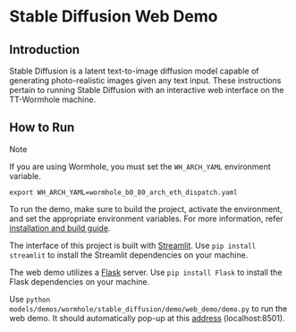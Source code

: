 # Stable Diffusion Web Demo

## Introduction
Stable Diffusion is a latent text-to-image diffusion model capable of generating photo-realistic images given any text input. These instructions pertain to running Stable Diffusion with an interactive web interface on the TT-Wormhole machine.

## How to Run

> [!NOTE]
>
> If you are using Wormhole, you must set the `WH_ARCH_YAML` environment variable.
>
> ```
> export WH_ARCH_YAML=wormhole_b0_80_arch_eth_dispatch.yaml
> ```

To run the demo, make sure to build the project, activate the environment, and set the appropriate environment variables.
For more information, refer [installation and build guide](https://github.com/tenstorrent/tt-metal/blob/main/INSTALLING.md).

The interface of this project is built with [Streamlit](https://streamlit.io). Use `pip install streamlit` to install the Streamlit dependencies on your machine. 

The web demo utilizes a [Flask](https://flask.palletsprojects.com/en/3.0.x/) server. Use `pip install Flask` to install the Flask dependencies on your machine.

Use `python models/demos/wormhole/stable_diffusion/demo/web_demo/demo.py` to run the web demo. It should automatically pop-up at this [address](http://localhost:8501) (localhost:8501).